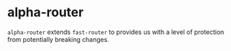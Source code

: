 # alpha-router

`alpha-router` extends `fast-router` to provides us with a level of protection from potentially breaking changes.
